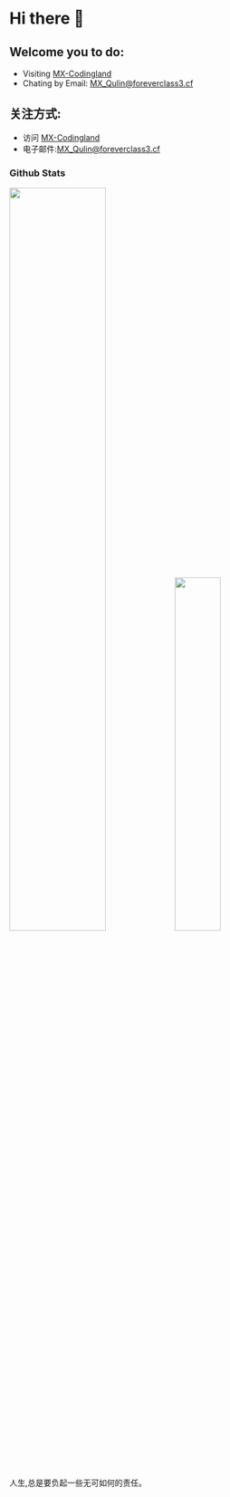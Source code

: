 # Hi there 👋

## Welcome you to do:
- Visiting [MX-Codingland](https://www.foreverclass3.cf)
- Chating by Email: [MX_Qulin@foreverclass3.cf](MX_Qulin@foreverclass3.cf)

## 关注方式:
- 访问 [MX-Codingland](https://www.foreverclass3.cf)
- 电子邮件:[MX_Qulin@foreverclass3.cf](MX_Qulin@foreverclass3.cf)


### Github Stats

<a href="https://github.com/renbaoshuo"><img src="https://github-readme-stats.vercel.app/api?username=MX-Qulin&show_icons=true&layout=compact&count_private=true&hide_title=true&theme=default" style="width: 58%; max-width: 58%; min-width: 58%;"><img src="https://github-readme-stats.vercel.app/api/top-langs/?username=MX-Qulin&layout=compact&count_private=true&theme=default" style="width: 40%; max-width: 40%; min-width: 40%;"></a>

人生,总是要负起一些无可如何的责任。
